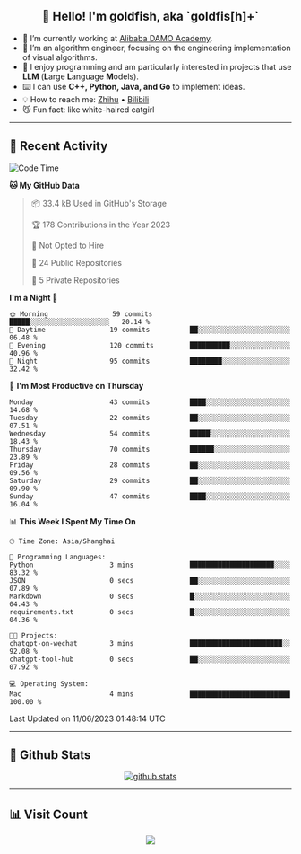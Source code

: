 
<h2 align="center">👋 Hello! I'm goldfish, aka `goldfis[h]+`</h2>

- 📍 I’m currently working at [Alibaba DAMO Academy](https://damo.alibaba.com/).  
- 🌱 I’m an algorithm engineer, focusing on the engineering implementation of visual algorithms.  
- 💬 I enjoy programming and am particularly interested in projects that use **LLM** (**L**arge **L**anguage **M**odels).   
- ⌨️ I can use **C++, Python, Java, and Go** to implement ideas.  
- 💡 How to reach me: [Zhihu](https://www.zhihu.com/people/goldfishh) • [Bilibili](https://space.bilibili.com/11349246)  
- 😼 Fun fact: like white-haired catgirl  

-------

## 🔧 Recent Activity

<!--START_SECTION:waka-->
![Code Time](http://img.shields.io/badge/Code%20Time-5%20hrs%2053%20mins-blue)

**🐱 My GitHub Data** 

> 📦 33.4 kB Used in GitHub's Storage 
 > 
> 🏆 178 Contributions in the Year 2023
 > 
> 🚫 Not Opted to Hire
 > 
> 📜 24 Public Repositories 
 > 
> 🔑 5 Private Repositories 
 > 
**I'm a Night 🦉** 

```text
🌞 Morning                59 commits          █████░░░░░░░░░░░░░░░░░░░░   20.14 % 
🌆 Daytime                19 commits          ██░░░░░░░░░░░░░░░░░░░░░░░   06.48 % 
🌃 Evening                120 commits         ██████████░░░░░░░░░░░░░░░   40.96 % 
🌙 Night                  95 commits          ████████░░░░░░░░░░░░░░░░░   32.42 % 
```
📅 **I'm Most Productive on Thursday** 

```text
Monday                   43 commits          ████░░░░░░░░░░░░░░░░░░░░░   14.68 % 
Tuesday                  22 commits          ██░░░░░░░░░░░░░░░░░░░░░░░   07.51 % 
Wednesday                54 commits          █████░░░░░░░░░░░░░░░░░░░░   18.43 % 
Thursday                 70 commits          ██████░░░░░░░░░░░░░░░░░░░   23.89 % 
Friday                   28 commits          ██░░░░░░░░░░░░░░░░░░░░░░░   09.56 % 
Saturday                 29 commits          ██░░░░░░░░░░░░░░░░░░░░░░░   09.90 % 
Sunday                   47 commits          ████░░░░░░░░░░░░░░░░░░░░░   16.04 % 
```


📊 **This Week I Spent My Time On** 

```text
🕑︎ Time Zone: Asia/Shanghai

💬 Programming Languages: 
Python                   3 mins              █████████████████████░░░░   83.32 % 
JSON                     0 secs              ██░░░░░░░░░░░░░░░░░░░░░░░   07.89 % 
Markdown                 0 secs              █░░░░░░░░░░░░░░░░░░░░░░░░   04.43 % 
requirements.txt         0 secs              █░░░░░░░░░░░░░░░░░░░░░░░░   04.36 % 

🐱‍💻 Projects: 
chatgpt-on-wechat        3 mins              ███████████████████████░░   92.08 % 
chatgpt-tool-hub         0 secs              ██░░░░░░░░░░░░░░░░░░░░░░░   07.92 % 

💻 Operating System: 
Mac                      4 mins              █████████████████████████   100.00 % 
```


 Last Updated on 11/06/2023 01:48:14 UTC
<!--END_SECTION:waka-->

-------

## 📆 Github Stats

<p align="center">
    <a href="https://github.com/anuraghazra/github-readme-stats">
      <img src="https://github-readme-stats.vercel.app/api?username=goldfishh&show_icons=true&theme=dracula" alt="github stats" />
    </a>
</p>

-------

## 📊 Visit Count

<p align="center">
  <a href="https://count.getloli.com/"><img src="https://count.getloli.com/get/@:goldfishh?theme=rule34"></a>
</p>
